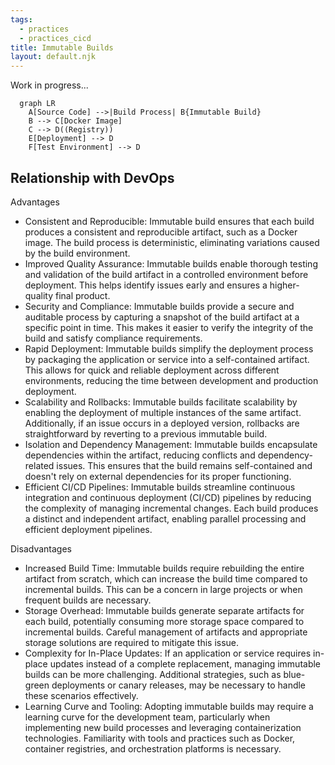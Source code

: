 ```yaml
---
tags:
  - practices
  - practices_cicd
title: Immutable Builds
layout: default.njk
---
```


Work in progress...

```mermaid
  graph LR
    A[Source Code] -->|Build Process| B{Immutable Build}
    B --> C[Docker Image]
    C --> D((Registry))
    E[Deployment] --> D
    F[Test Environment] --> D
```

## Relationship with DevOps

Advantages

- Consistent and Reproducible: Immutable build ensures that each build produces a consistent and reproducible artifact, such as a Docker image. The build process is deterministic, eliminating variations caused by the build environment.
- Improved Quality Assurance: Immutable builds enable thorough testing and validation of the build artifact in a controlled environment before deployment. This helps identify issues early and ensures a higher-quality final product.
- Security and Compliance: Immutable builds provide a secure and auditable process by capturing a snapshot of the build artifact at a specific point in time. This makes it easier to verify the integrity of the build and satisfy compliance requirements.
- Rapid Deployment: Immutable builds simplify the deployment process by packaging the application or service into a self-contained artifact. This allows for quick and reliable deployment across different environments, reducing the time between development and production deployment.
- Scalability and Rollbacks: Immutable builds facilitate scalability by enabling the deployment of multiple instances of the same artifact. Additionally, if an issue occurs in a deployed version, rollbacks are straightforward by reverting to a previous immutable build.
- Isolation and Dependency Management: Immutable builds encapsulate dependencies within the artifact, reducing conflicts and dependency-related issues. This ensures that the build remains self-contained and doesn't rely on external dependencies for its proper functioning.
- Efficient CI/CD Pipelines: Immutable builds streamline continuous integration and continuous deployment (CI/CD) pipelines by reducing the complexity of managing incremental changes. Each build produces a distinct and independent artifact, enabling parallel processing and efficient deployment pipelines.

Disadvantages

- Increased Build Time: Immutable builds require rebuilding the entire artifact from scratch, which can increase the build time compared to incremental builds. This can be a concern in large projects or when frequent builds are necessary.
- Storage Overhead: Immutable builds generate separate artifacts for each build, potentially consuming more storage space compared to incremental builds. Careful management of artifacts and appropriate storage solutions are required to mitigate this issue.
- Complexity for In-Place Updates: If an application or service requires in-place updates instead of a complete replacement, managing immutable builds can be more challenging. Additional strategies, such as blue-green deployments or canary releases, may be necessary to handle these scenarios effectively.
- Learning Curve and Tooling: Adopting immutable builds may require a learning curve for the development team, particularly when implementing new build processes and leveraging containerization technologies. Familiarity with tools and practices such as Docker, container registries, and orchestration platforms is necessary.
